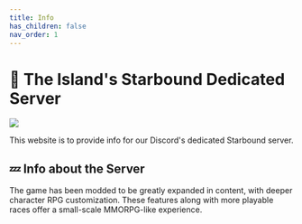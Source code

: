 ```yaml
---
title: Info
has_children: false
nav_order: 1
---
```


# 🚀 The Island's Starbound Dedicated Server
<img src="https://cdn.akamai.steamstatic.com/steam/apps/211820/capsule_616x353.jpg?t=1611668796"/>

This website is to provide info for our Discord's dedicated Starbound server.

## 💤 Info about the Server

The game has been modded to be greatly expanded in content, with deeper character RPG customization. These features along with more playable races offer a small-scale MMORPG-like experience.
